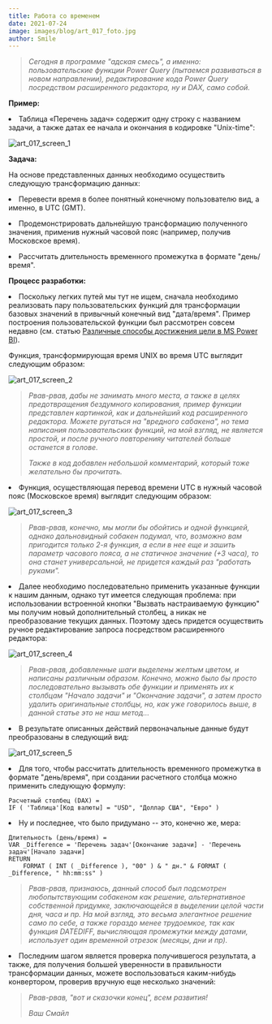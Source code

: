 ```yaml
---
title: Работа со временем
date: 2021-07-24
image: images/blog/art_017_foto.jpg
author: Smile
---
```


> *Сегодня в программе "адская смесь", а именно: пользовательские функции Power Query (пытаемся развиваться в новом направлении), редактирование кода Power Query посредством расширенного редактора, ну и DAX, само собой.*


**Пример:**

**<li>** Таблица «Перечень задач» содержит одну строку с названием задачи, а также датах ее начала и окончания в кодировке "Unix-time":

![art_017_screen_1](https://kkadikin.ru/images/blog/art_017_screen_1.jpg)


**Задача:**

На основе представленных данных необходимо осуществить следующую трансформацию данных:

**<li>** Перевести время в более понятный конечному пользователю вид, а именно, в UTC (GMT).

**<li>** Продемонстрировать дальнейшую трансформацию полученного значения, применив нужный часовой пояс (например, получив Московское время).

**<li>** Рассчитать длительность временного промежутка в формате "день/время".


**Процесс разработки:**

**<li>** Поскольку легких путей мы тут не ищем, сначала необходимо реализовать пару пользовательских функций для трансформации базовых значений в привычный конечный вид "дата/время".  Пример построения пользовательской функции был рассмотрен совсем недавно (см. статью [Различные способы достижения цели в MS Power BI](https://kkadikin.ru/ru/blog/article_016/)). 

Функция, трансформирующая время UNIX во время UTC выглядит следующим образом:

![art_017_screen_2](https://kkadikin.ru/images/blog/art_017_screen_2.jpg)

> *Рвав-рвав, дабы не занимать много места, а также в целях предотвращения бездумного копирования, пример функции представлен картинкой, как и дальнейший код расширенного редактора. Можете ругаться на "вредного сабакена", но тема написания пользовательских функций, на мой взгляд, не является простой, и после ручного повторенияу читателей больше останется в голове.*
>
> *Также в код добавлен небольшой комментарий, который тоже желательно бы прочитать.*

**<li>** Функция, осуществляющая перевод времени UTC в нужный часовой пояс (Московское время) выглядит следующим образом:

![art_017_screen_3](https://kkadikin.ru/images/blog/art_017_screen_3.jpg)

> *Рвав-рвав, конечно, мы могли бы обойтись и одной функцией, однако дальновидный собакен подумал, что, возможно вам пригодится только 2-я функция, а если в нее еще и зашить параметр часового пояса, а не статичное значение (+3 часа), то она станет универсальной, не придется каждый раз "работать руками".*

**<li>** Далее необходимо последовательно применить указанные функции к нашим данным, однако тут имеется следующая проблема: при использовании встроенной кнопки "Вызвать настраиваемую функцию" мы получим новый дополнительный столбец, а никак не преобразование текущих данных. Поэтому здесь придется осуществить ручное редактирование запроса посредством расширенного редактора:

![art_017_screen_4](https://kkadikin.ru/images/blog/art_017_screen_4.jpg)

> *Рвав-рвав, добавленные шаги выделены желтым цветом, и написаны различным образом. Конечно, можно было бы просто последовательно вызывать обе функции и применять их к столбцам "Начало задачи" и "Окончание задачи", а затем просто удалить оригинальные столбцы, но, как уже говорилось выше, в данной статье это не наш метод…*

**<li>** В результате описанных действий первоначальные данные будут преобразованы в следующий вид:

![art_017_screen_5](https://kkadikin.ru/images/blog/art_017_screen_5.jpg)

**<li>** Для того, чтобы рассчитать длительность временного промежутка в формате "день/время", при создании расчетного столбца можно применить следующую формулу:

```dax
Расчетный столбец (DAX) = 
IF ( 'Таблица'[Код валюты] = "USD", "Доллар США", "Евро" )
```

**<li>** Ну и последнее, что было придумано -- это, конечно же, мера:

```dax
Длительность (день/время) = 
VAR _Difference = 'Перечень задач'[Окончание задачи] - 'Перечень задач'[Начало задачи]
RETURN
    FORMAT ( INT ( _Difference ), "00" ) & " дн." & FORMAT ( _Difference, " hh:mm:ss" )
```

> *Рвав-рвав, признаюсь, данный способ был подсмотрен любопытствующим собакеном как решение, альтернативное собственной придумке, заключающейся в выделении целой части дня, часа и пр. На мой взгляд, это весьма элегантное решение само по себе, а также гораздо менее трудоемкое, так как функция DATEDIFF, вычисляющая промежутки между датами, использует один временной отрезок (месяцы, дни и пр).*

**<li>** Последним шагом является проверка получившегося результата, а также, для получения большей уверенности в правильности трансформации данных, можете воспользоваться каким-нибудь конвертором, проверив вручную еще несколько значений:




> *Рвав-рвав, "вот и сказочки конец", всем развития!*
>
> *Ваш Смайл*
